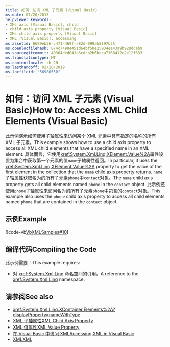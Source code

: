 ```yaml
---
title: 如何：访问 XML 子元素 (Visual Basic)
ms.date: 07/20/2015
helpviewer_keywords:
- XML axis [Visual Basic], child
- child axis property [Visual Basic]
- XML child axis property [Visual Basic]
- XML [Visual Basic], accessing
ms.assetid: 6689eb36-c471-469f-a82d-099ab8197b25
ms.openlocfilehash: 874c7490e451d64bf50e25934ea43a9b928ddab9
ms.sourcegitcommit: 40364ded04fa6cdcb2b6beca7f68412e2e12f633
ms.translationtype: MT
ms.contentlocale: zh-CN
ms.lasthandoff: 02/28/2019
ms.locfileid: "56980550"
---
```

# <a name="how-to-access-xml-child-elements-visual-basic"></a><span data-ttu-id="84b0c-102">如何：访问 XML 子元素 (Visual Basic)</span><span class="sxs-lookup"><span data-stu-id="84b0c-102">How to: Access XML Child Elements (Visual Basic)</span></span>
<span data-ttu-id="84b0c-103">此示例演示如何使用子轴属性来访问某个 XML 元素中具有指定的名称的所有 XML 子元素。</span><span class="sxs-lookup"><span data-stu-id="84b0c-103">This example shows how to use a child axis property to access all XML child elements that have a specified name in an XML element.</span></span> <span data-ttu-id="84b0c-104">具体而言，它使用<xref:System.Xml.Linq.XElement.Value%2A>属性设置为集合中获取第一个元素的值`name`子轴属性返回。</span><span class="sxs-lookup"><span data-stu-id="84b0c-104">In particular, it uses the <xref:System.Xml.Linq.XElement.Value%2A> property to get the value of the first element in the collection that the `name` child axis property returns.</span></span> <span data-ttu-id="84b0c-105">`name`子轴属性获取名为的所有子元素`phone`中`contact`对象。</span><span class="sxs-lookup"><span data-stu-id="84b0c-105">The `name` child axis property gets all child elements named `phone` in the `contact` object.</span></span> <span data-ttu-id="84b0c-106">此示例还使用`phone`子轴属性来访问名为的所有子元素`phone`中包含的`contact`对象。</span><span class="sxs-lookup"><span data-stu-id="84b0c-106">This example also uses the `phone` child axis property to access all child elements named `phone` that are contained in the `contact` object.</span></span>  
  
## <a name="example"></a><span data-ttu-id="84b0c-107">示例</span><span class="sxs-lookup"><span data-stu-id="84b0c-107">Example</span></span>  
 [!code-vb[VbXMLSamples#10](~/samples/snippets/visualbasic/VS_Snippets_VBCSharp/VbXMLSamples/VB/XMLSamples4.vb#10)]  
  
## <a name="compiling-the-code"></a><span data-ttu-id="84b0c-108">编译代码</span><span class="sxs-lookup"><span data-stu-id="84b0c-108">Compiling the Code</span></span>  
 <span data-ttu-id="84b0c-109">此示例需要：</span><span class="sxs-lookup"><span data-stu-id="84b0c-109">This example requires:</span></span>  
  
-   <span data-ttu-id="84b0c-110">对 <xref:System.Xml.Linq> 命名空间的引用。</span><span class="sxs-lookup"><span data-stu-id="84b0c-110">A reference to the <xref:System.Xml.Linq> namespace.</span></span>  
  
## <a name="see-also"></a><span data-ttu-id="84b0c-111">请参阅</span><span class="sxs-lookup"><span data-stu-id="84b0c-111">See also</span></span>
- <xref:System.Xml.Linq.XContainer.Elements%2A?displayProperty=nameWithType>
- [<span data-ttu-id="84b0c-112">XML 子轴属性</span><span class="sxs-lookup"><span data-stu-id="84b0c-112">XML Child Axis Property</span></span>](../../../../visual-basic/language-reference/xml-axis/xml-child-axis-property.md)
- [<span data-ttu-id="84b0c-113">XML 值属性</span><span class="sxs-lookup"><span data-stu-id="84b0c-113">XML Value Property</span></span>](../../../../visual-basic/language-reference/xml-axis/xml-value-property.md)
- [<span data-ttu-id="84b0c-114">在 Visual Basic 中访问 XML</span><span class="sxs-lookup"><span data-stu-id="84b0c-114">Accessing XML in Visual Basic</span></span>](../../../../visual-basic/programming-guide/language-features/xml/accessing-xml.md)
- [<span data-ttu-id="84b0c-115">XML</span><span class="sxs-lookup"><span data-stu-id="84b0c-115">XML</span></span>](../../../../visual-basic/programming-guide/language-features/xml/index.md)
